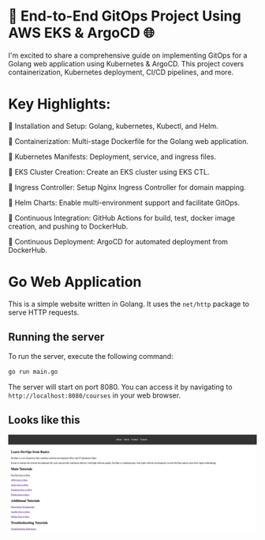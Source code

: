 # 🚀 End-to-End GitOps Project Using AWS EKS & ArgoCD 🌐



I'm excited to share a comprehensive guide on implementing GitOps for a Golang web application using Kubernetes & ArgoCD. This project covers containerization, Kubernetes deployment, CI/CD pipelines, and more.

# Key Highlights:

📍 Installation and Setup: Golang, kubernetes, Kubectl, and Helm.

📍 Containerization: Multi-stage Dockerfile for the Golang web application.

📍 Kubernetes Manifests: Deployment, service, and ingress files.

📍 EKS Cluster Creation: Create an EKS cluster using EKS CTL.

📍 Ingress Controller: Setup Nginx Ingress Controller for domain mapping.

📍 Helm Charts: Enable multi-environment support and facilitate GitOps.

📍 Continuous Integration: GitHub Actions for build, test, docker image creation, and pushing to DockerHub.

📍 Continuous Deployment: ArgoCD for automated deployment from DockerHub.

# Go Web Application

This is a simple website written in Golang. It uses the `net/http` package to serve HTTP requests.

## Running the server

To run the server, execute the following command:

```bash
go run main.go
```

The server will start on port 8080. You can access it by navigating to `http://localhost:8080/courses` in your web browser.

## Looks like this

![Website](static/images/golang-website.png)


